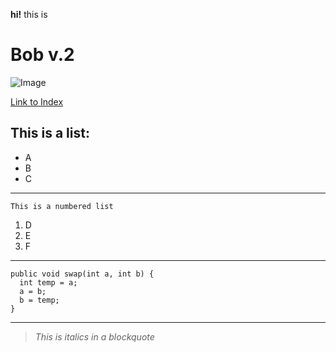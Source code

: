 **hi!** this is 
# Bob v.2

![Image](https://upload.wikimedia.org/wikipedia/en/thumb/c/c5/Bob_the_builder.jpg/220px-Bob_the_builder.jpg)

[Link to Index](https://ccommans.github.io/cse15l-lab-reports/)

## This is a list:
* A
* B
* C

---
`This is a numbered list`
1. D
2. E
3. F

---
```
public void swap(int a, int b) {
  int temp = a;
  a = b;
  b = temp;
}
```
---
> *This is italics in a blockquote*

